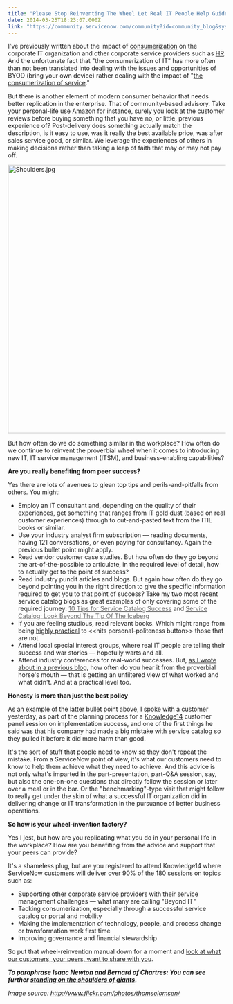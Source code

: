 ```yaml
---
title: "Please Stop Reinventing The Wheel Let Real IT People Help Guide You To Real IT And ITSM Success"
date: 2014-03-25T18:23:07.000Z
link: "https://community.servicenow.com/community?id=community_blog&sys_id=1e9d6e69dbd0dbc01dcaf3231f961902"
---
```

<p style="margin-bottom: .0001pt;">I've previously written about the impact of <a title="" _jive_internal="true" href="/community/learn/blog/2014/01/13/think-consumerization-of-service-over-consumerization-of-it">consumerization</a> on the corporate IT organization and other corporate service providers such as <a title="" _jive_internal="true" href="/community/learn/blog/2014/02/03/the-consumerization-of-hr-yes-consumerization-is-not-just-an-it-thing">HR</a>. And the unfortunate fact that "the consumerization of IT" has more often than not been translated into dealing with the issues and opportunities of BYOD (bring your own device) rather dealing with the impact of "<a title="ymcdn.com/sites/www.itsmfusa.org/resource/resmgr/The_Source/The_Source_March_2014_final.pdf" href="http://c.ymcdn.com/sites/www.itsmfusa.org/resource/resmgr/The_Source/The_Source_March_2014_final.pdf">the consumerization of service</a>."</p><p></p><p style="margin-bottom: .0001pt;">But there is another element of modern consumer behavior that needs better replication in the enterprise. That of community-based advisory. Take your personal-life use Amazon for instance, surely you look at the customer reviews before buying something that you have no, or little, previous experience of? Post-delivery does something actually match the description, is it easy to use, was it really the best available price, was after sales service good, or similar. We leverage the experiences of others in making decisions rather than taking a leap of faith that may or may not pay off.</p><p style="margin-bottom: .0001pt;"></p><p style="margin-bottom: .0001pt;"><img   alt="Shoulders.jpg" class="image-0 jive-image" src="a5905546db5897049c9ffb651f961901.iix" style="height: 620px; width: 620px; display: block; margin-left: auto; margin-right: auto;"/></p><p style="margin-bottom: .0001pt;"></p><p style="margin-bottom: .0001pt;">But how often do we do something similar in the workplace? How often do we continue to reinvent the proverbial wheel when it comes to introducing new IT, IT service management (ITSM), and business-enabling capabilities?</p><p></p><p style="margin-bottom: .0001pt;"><strong>Are you really benefiting from peer success?</strong></p><p style="margin-bottom: .0001pt;"></p><p style="margin-bottom: .0001pt;">Yes there are lots of avenues to glean top tips and perils-and-pitfalls from others. You might:</p><p></p><ul style="list-style-type: disc;"><li>Employ an IT consultant and, depending on the quality of their experiences, get something that ranges from IT gold dust (based on real customer experiences) through to cut-and-pasted text from the ITIL books or similar.</li><li>Use your industry analyst firm subscription — reading documents, having 121 conversations, or even paying for consultancy. Again the previous bullet point might apply.</li><li>Read vendor customer case studies. But how often do they go beyond the art-of-the-possible to articulate, in the required level of detail, how to actually get to the point of success?</li><li>Read industry pundit articles and blogs. But again how often do they go beyond pointing you in the right direction to give the specific information required to get you to that point of success? Take my two most recent service catalog blogs as great examples of only covering some of the required journey: <span style="color: #3d3d3d;"><a _jive_internal="true" href="/community/learn/blog/2013/08/08/1318"><span style="color: #666666;">10 Tips for Service Catalog Success</span></a> and <a _jive_internal="true" href="/community/learn/blog/2013/10/25/1347"><span style="color: #666666;">Service Catalog: Look Beyond The Tip Of The Iceberg</span></a></span></li><li>If you are feeling studious, read relevant books. Which might range from being <a title="w.amazon.com/Plus-The-Standard-Case-Approach/dp/1482061740/ref=sr_1_1?ie=UTF8&qid=1395747841&sr=8-1&keywords=standard+plus+case" href="http://www.amazon.com/Plus-The-Standard-Case-Approach/dp/1482061740/ref=sr_1_1?ie=UTF8&amp;qid=1395747841&amp;sr=8-1&amp;keywords=standard+plus+case">highly practical</a> to &lt;&lt;hits personal-politeness button&gt;&gt; those that are not.</li><li>Attend local special interest groups, where real IT people are telling their success and war stories — hopefully warts and all.</li><li>Attend industry conferences for real-world successes. But, <a title="" _jive_internal="true" href="/community/learn/knowledge-user-conference/blog/2014/04/10/cios-stop-letting-your-people-attend-it-events-with-little-value">as I wrote about in a previous blog</a>, how often do you hear it from the proverbial horse's mouth — that is getting an unfiltered view of what worked and what didn't. And at a practical level too.</li></ul><p></p><p style="margin-bottom: .0001pt;"><strong>Honesty is more than just the best policy</strong></p><p style="margin-bottom: .0001pt;">As an example of the latter bullet point above, I spoke with a customer yesterday, as part of the planning process for a <a title="owledge.servicenow.com/" href="http://knowledge.servicenow.com/">Knowledge14</a> customer panel session on implementation success, and one of the first things he said was that his company had made a big mistake with service catalog so they pulled it before it did more harm than good.</p><p></p><p style="margin-bottom: .0001pt;">It's the sort of stuff that people need to know so they don't repeat the mistake. From a ServiceNow point of view, it's what our customers need to know to help them achieve what they need to achieve. And this advice is not only what's imparted in the part-presentation, part-Q&amp;A session, say, but also the one-on-one questions that directly follow the session or later over a meal or in the bar. Or the "benchmarking"-type visit that might follow to really get under the skin of what a successful IT organization did in delivering change or IT transformation in the pursuance of better business operations.</p><p></p><p style="margin-bottom: .0001pt;"><strong>So how is your wheel-invention factory?</strong></p><p></p><p style="margin-bottom: .0001pt;">Yes I jest, but how are you replicating what you do in your personal life in the workplace? How are you benefiting from the advice and support that your peers can provide?</p><p></p><p style="margin-bottom: .0001pt;">It's a shameless plug, but are you registered to attend Knowledge14 where ServiceNow customers will deliver over 90% of the 180 sessions on topics such as:</p><p></p><ul style="list-style-type: disc;"><li>Supporting other corporate service providers with their service management challenges — what many are calling "Beyond IT"</li><li>Tacking consumerization, especially through a successful service catalog or portal and mobility</li><li>Making the implementation of technology, people, and process change or transformation work first time</li><li>Improving governance and financial stewardship</li></ul><p></p><p style="margin-bottom: .0001pt;">So put that wheel-reinvention manual down for a moment and <a title="event.regsvc.com/?dbGuid=E5A72BC7-3C81-43DE-8EB5-79A91C3778C0&eventID=2" href="http://myevent.regsvc.com/?dbGuid=E5A72BC7-3C81-43DE-8EB5-79A91C3778C0&amp;eventID=2">look at what our customers, your peers, want to share with you</a>.</p><p></p><p style="margin-bottom: .0001pt;"><strong><em>To paraphrase Isaac Newton and Bernard of Chartres: You can see further <a title=".wikipedia.org/wiki/Standing_on_the_shoulders_of_giants" href="http://en.wikipedia.org/wiki/Standing_on_the_shoulders_of_giants">standing on the shoulders of giants</a>. </em></strong></p><p style="margin-bottom: .0001pt;"></p><p style="margin-bottom: .0001pt;"><em>Image source: <a title="w.flickr.com/photos/thomselomsen/" href="http://www.flickr.com/photos/thomselomsen/">http://www.flickr.com/photos/thomselomsen/</a> </em></p>